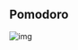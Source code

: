 ## Pomodoro
![img](https://media.discordapp.net/attachments/597175122222252038/776143200506609704/embed.png)
